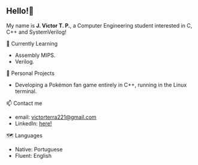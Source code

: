 ## Hello!👋

My name is **J. Victor T. P.**, a Computer Engineering student interested in C, C++ and SystemVerilog!

🔭 Currently Learning
- Assembly MIPS.
- Verilog.
  
🌱 Personal Projects
- Developing a Pokémon fan game entirely in C++, running in the Linux terminal.

📫 Contact me 
- email: victorterra221@gmail.com
- LinkedIn: [here!](https://www.linkedin.com/in/j-victor-tp/)

🗺️ Languages
- Native: Portuguese
- Fluent: English
